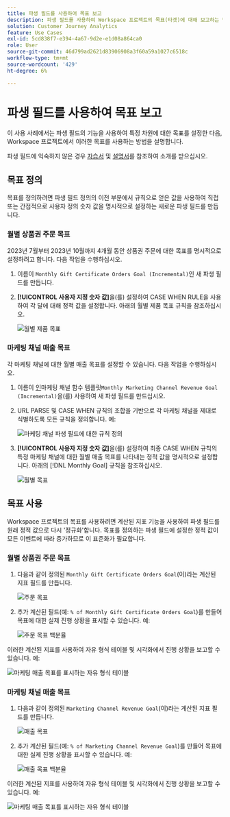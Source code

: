 ```yaml
---
title: 파생 필드를 사용하여 목표 보고
description: 파생 필드를 사용하여 Workspace 프로젝트의 목표(타겟)에 대해 보고하는 방법을 이해합니다.
solution: Customer Journey Analytics
feature: Use Cases
exl-id: 5cd838f7-e394-4a67-9d2e-e1d08a864ca0
role: User
source-git-commit: 46d799ad2621d83906908a3f60a59a1027c6518c
workflow-type: tm+mt
source-wordcount: '429'
ht-degree: 6%

---
```


# 파생 필드를 사용하여 목표 보고

이 사용 사례에서는 파생 필드의 기능을 사용하여 특정 차원에 대한 목표를 설정한 다음, Workspace 프로젝트에서 이러한 목표를 사용하는 방법을 설명합니다.

파생 필드에 익숙하지 않은 경우 [자습서](https://experienceleague.adobe.com/docs/customer-journey-analytics-learn/tutorials/data-views/derived-fields-in-cja.html?lang=ko) 및 [설명서](../data-views/derived-fields/derived-fields.md)를 참조하여 소개를 받으십시오.


## 목표 정의

목표를 정의하려면 파생 필드 정의의 이전 부분에서 규칙으로 얻은 값을 사용하여 직접 또는 간접적으로 사용자 정의 숫자 값을 명시적으로 설정하는 새로운 파생 필드를 만듭니다.


### 월별 상품권 주문 목표

2023년 7월부터 2023년 10월까지 4개월 동안 상품권 주문에 대한 목표를 명시적으로 설정하려고 합니다. 다음 작업을 수행하십시오.

1. 이름이 `Monthly Gift Certificate Orders Goal (Incremental)`인 새 파생 필드를 만듭니다.

1. **[!UICONTROL 사용자 지정 숫자 값]**&#x200B;을(를) 설정하여 CASE WHEN RULE을 사용하여 각 달에 대해 정적 값을 설정합니다. 아래의 월별 제품 목표 규칙을 참조하십시오.

   ![월별 제품 목표](assets/goals-derived-field-product-goals-1.png)


### 마케팅 채널 매출 목표

각 마케팅 채널에 대한 월별 매출 목표를 설정할 수 있습니다. 다음 작업을 수행하십시오.

1. 이름이 [인 &#x200B;](/help/data-views/derived-fields/derived-fields.md#marketing-channels)마케팅 채널 함수 템플릿`Monthly Marketing Channel Revenue Goal (Incremental)`을(를) 사용하여 새 파생 필드를 만드십시오.

1. URL PARSE 및 CASE WHEN 규칙의 조합을 기반으로 각 마케팅 채널을 제대로 식별하도록 모든 규칙을 정의합니다. 예:

   ![마케팅 채널 파생 필드에 대한 규칙 정의](assets/goals-derived-field-marketing-channel-1.png)

1. **[!UICONTROL 사용자 지정 숫자 값]**&#x200B;을(를) 설정하여 최종 CASE WHEN 규칙의 특정 마케팅 채널에 대한 월별 매출 목표를 나타내는 정적 값을 명시적으로 설정합니다. 아래의 [!DNL Monthly Goal] 규칙을 참조하십시오.

   ![월별 목표](assets/goals-derived-field-marketing-channel-2.png)



## 목표 사용

Workspace 프로젝트의 목표를 사용하려면 계산된 지표 기능을 사용하여 파생 필드를 원래 정적 값으로 다시 &#39;정규화&#39;합니다. 목표를 정의하는 파생 필드에 설정한 정적 값이 모든 이벤트에 따라 증가하므로 이 표준화가 필요합니다.

### 월별 상품권 주문 목표

1. 다음과 같이 정의된 `Monthly Gift Certificate Orders Goal`(이)라는 계산된 지표 필드를 만듭니다.

   ![주문 목표](assets/calculated-metric-ordersgoals.png)

1. 추가 계산된 필드(예: `% of Monthly Gift Certificate Orders Goal`)를 만들어 목표에 대한 실제 진행 상황을 표시할 수 있습니다. 예:

   ![주문 목표 백분율](assets/calculated-metric-ordersgoalspercent.png)

이러한 계산된 지표를 사용하여 자유 형식 테이블 및 시각화에서 진행 상황을 보고할 수 있습니다. 예:

![마케팅 매출 목표를 표시하는 자유 형식 테이블](assets/freeform-table-product-order-goals.png)


### 마케팅 채널 매출 목표

1. 다음과 같이 정의된 `Marketing Channel Revenue Goal`(이)라는 계산된 지표 필드를 만듭니다.

   ![매출 목표](assets/calculated-metric-revenuegoals.png)

1. 추가 계산된 필드(예: `% of Marketing Channel Revenue Goal`)를 만들어 목표에 대한 실제 진행 상황을 표시할 수 있습니다. 예:

   ![매출 목표 백분율](assets/calculated-metric-revenuegoalspercent.png)

이러한 계산된 지표를 사용하여 자유 형식 테이블 및 시각화에서 진행 상황을 보고할 수 있습니다. 예:

![마케팅 매출 목표를 표시하는 자유 형식 테이블](assets/freeform-table-marketing-channel-revenue-goals.png)
